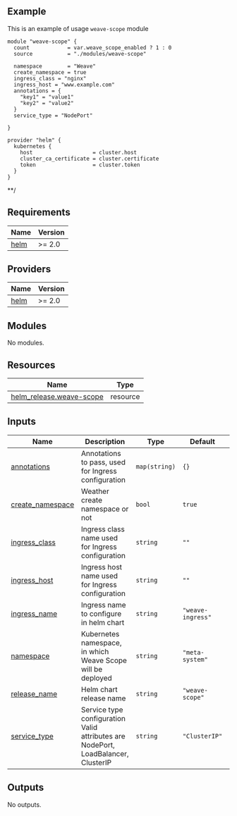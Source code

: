 <!-- BEGINNING OF PRE-COMMIT-TERRAFORM DOCS HOOK -->
## Example
This is an example of usage `weave-scope` module

```
module "weave-scope" {
  count            = var.weave_scope_enabled ? 1 : 0
  source           = "./modules/weave-scope"

  namespace        = "Weave"
  create_namespace = true
  ingress_class = "nginx"
  ingress_host = "www.example.com"
  annotations = {
    "key1" = "value1"
    "key2" = "value2"
  }
  service_type = "NodePort"

}

provider "helm" {
  kubernetes {
    host                   = cluster.host
    cluster_ca_certificate = cluster.certificate
    token                  = cluster.token
  }
}
```
**/

## Requirements

| Name | Version |
|------|---------|
| <a name="requirement_helm"></a> [helm](#requirement\_helm) | >= 2.0 |

## Providers

| Name | Version |
|------|---------|
| <a name="provider_helm"></a> [helm](#provider\_helm) | >= 2.0 |

## Modules

No modules.

## Resources

| Name | Type |
|------|------|
| [helm_release.weave-scope](https://registry.terraform.io/providers/hashicorp/helm/latest/docs/resources/release) | resource |

## Inputs

| Name | Description | Type | Default | Required |
|------|-------------|------|---------|:--------:|
| <a name="input_annotations"></a> [annotations](#input\_annotations) | Annotations to pass, used for Ingress configuration | `map(string)` | `{}` | no |
| <a name="input_create_namespace"></a> [create\_namespace](#input\_create\_namespace) | Weather create namespace or not | `bool` | `true` | no |
| <a name="input_ingress_class"></a> [ingress\_class](#input\_ingress\_class) | Ingress class name used for Ingress configuration | `string` | `""` | no |
| <a name="input_ingress_host"></a> [ingress\_host](#input\_ingress\_host) | Ingress host name used for Ingress configuration | `string` | `""` | no |
| <a name="input_ingress_name"></a> [ingress\_name](#input\_ingress\_name) | Ingress name to configure in helm chart | `string` | `"weave-ingress"` | no |
| <a name="input_namespace"></a> [namespace](#input\_namespace) | Kubernetes namespace, in which Weave Scope will be deployed | `string` | `"meta-system"` | no |
| <a name="input_release_name"></a> [release\_name](#input\_release\_name) | Helm chart release name | `string` | `"weave-scope"` | no |
| <a name="input_service_type"></a> [service\_type](#input\_service\_type) | Service type configuration Valid attributes are NodePort, LoadBalancer, ClusterIP | `string` | `"ClusterIP"` | no |

## Outputs

No outputs.
<!-- END OF PRE-COMMIT-TERRAFORM DOCS HOOK -->
